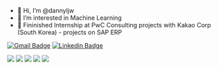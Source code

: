 <!---  <div align=center>
	
  [![Hits](https://hits.seeyoufarm.com/api/count/incr/badge.svg?url=https%3A%2F%2Fgithub.com%2Fdannyljw%2Fhit-counter&count_bg=%2379C83D&title_bg=%23555555&icon=&icon_color=%23E7E7E7&title=hits&edge_flat=false)](https://hits.seeyoufarm.com)
	
  </div>
--->

- 👋 Hi, I’m @dannyljw
- 👀 I’m interested in Machine Learning
- 🌱 Fininished Internship at PwC Consulting projects with Kakao Corp (South Korea) - projects on SAP ERP
<!--- 
- 💞️ I’m looking to collaborate on ...
- 📫 How to reach me email : danny95ljw@gmail.com
--->




[![Gmail Badge](https://img.shields.io/badge/Gmail-d14836?style=flat-square&logo=Gmail&logoColor=white&link=mailto:snugyun01@gmail.com)](mailto:danny95ljw@gmail.com)
[![Linkedin Badge](https://img.shields.io/badge/-LinkedIn-blue?style=flat-square&logo=Linkedin&logoColor=white&link=https://www.linkedin.com/in/seong-yun-byeon-8183a8113/)](https://www.linkedin.com/in/jae-wook-danny-lee-492221167/)


<img src="https://img.shields.io/badge/Python-3776AB?style=for-the-badge&logo=python&logoColor=white"/>
<img src="https://img.shields.io/badge/R-276DC3?style=for-the-badge&logo=r&logoColor=white"/>
<img src="https://img.shields.io/badge/iOS-000000?style=for-the-badge&logo=ios&logoColor=white"/>
<img src="https://img.shields.io/badge/Swift-FA7343?style=for-the-badge&logo=swift&logoColor=white"/>
<img src="https://img.shields.io/badge/SAP-0FAAFF?style=for-the-badge&logo=sap&logoColor=white"/>
<!---
badge related place!!!
https://dev.to/envoy_/150-badges-for-github-pnk
/>

<!---
[![Jae Wook 's github stats](https://github-readme-stats.vercel.app/api?username=dannyljw)](https://github.com/dannyljw/github-readme-stats)
--->

<!---
dannyljw/dannyljw is a ✨ special ✨ repository because its `README.md` (this file) appears on your GitHub profile.
You can click the Preview link to take a look at your changes.
--->

